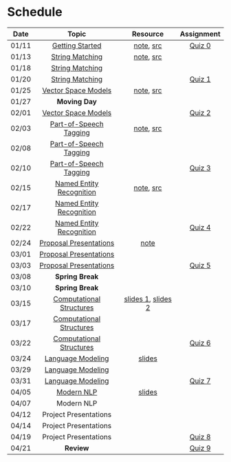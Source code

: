 # Schedule

| Date  |                                                                                 Topic                                                                                 |                                     Resource                                      |       Assignment        |
|:-----:|:---------------------------------------------------------------------------------------------------------------------------------------------------------------------:|:---------------------------------------------------------------------------------:|:-----------------------:|
| 01/11 | [Getting Started](https://emory.zoom.us/rec/play/7T-5UBERbxVH1GpqksLnlXRFQgWMuthWR7lpTiRZib8G4c_YvHryP8LL-9vKGzgFU7G3BwuFJcQwK5Ow.uRO-0ieXdModVuCU?continueMode=true) |              [note](getting_started.md), [src](../src/quiz/quiz0.py)              | [Quiz 0](quiz/quiz0.md) |
| 01/13 |                 [String Matching](https://emory.zoom.us/rec/share/SXyMjocdb-EH0lnISSJ_90fPjC-gyj6ZHIn-WORviuEoIXk1qr3yqHe-LC5fgtOh.GlsKK_AuAUEZdWlR)                  |          [note](string_matching.ipynb), [src](../src/string_matching.py)          |                         |
| 01/18 |                 [String Matching](https://emory.zoom.us/rec/share/c2KbsaPRBERFPljDyskAyD3tdKaaeVaqnUk_fcHjITLiID7lW-d0iP18zyv03gss.4BqA2s93Zr2npVta)                  |                                                                                   |                         |
| 01/20 |                 [String Matching](https://emory.zoom.us/rec/share/8UNdtPHn58tJRJ3w6Nc3YaQa6uhob320o2Uv5_4TLpHGiw0PVgb1n7ljB7H-0A-g.4iPyQxA8AsXPE33T)                  |                                                                                   | [Quiz 1](quiz/quiz1.md) |
| 01/25 |               [Vector Space Models](https://emory.zoom.us/rec/share/MVRPgVM0tBUHT7qjc4K71Q7OFZHJjEKyXEXOL1KXYAV8HZ3HJSNarXd-qU1CPxNs.nG7TxlcsjSZ1Mde6)                |      [note](vector_space_models.ipynb), [src](../src/vector_space_models.py)      |                         |
| 01/27 |                                                                            **Moving Day**                                                                             |                                                                                   |                         |
| 02/01 |               [Vector Space Models](https://emory.zoom.us/rec/share/3BOV3uCDEnbCAbpSmCRMk7buo13N3Wabkj8XlUEI0EvaOIZ-cU6aeNipc4Dg_opK.7EltmBue4eJhudO7)                |                                                                                   | [Quiz 2](quiz/quiz2.md) |
| 02/03 |              [Part-of-Speech Tagging](https://emory.zoom.us/rec/share/TqkTGHKfSVSgJT3CuDYZ303jgQUVpg3a7ZiGPN20KMW_jC7A6xISL6FeDwCD_pxg.OqxvpcG74-8RSOiw)              |   [note](part_of_speech_tagging.ipynb), [src](../src/part_of_speech_tagging.py)   |                         |
| 02/08 |              [Part-of-Speech Tagging](https://emory.zoom.us/rec/share/Uvu_Ol35uFE6DQJlml6kc3KJMXL0eP1mUz-KWj8LIeA250XDp6Nl0w2_1XbcmdE.Dii7TDpqRui54tEk)               |                                                                                   |                         |
| 02/10 |              [Part-of-Speech Tagging](https://emory.zoom.us/rec/share/QIqPrhTz04rlz-Uqbw_HmGuN46aHbUPEqdadETpTeQ8sE1f47AaYScbcrZ66gQ2c.uj8oPmcJ_MVRsujM)              |                                                                                   | [Quiz 3](quiz/quiz3.md) |
| 02/15 |             [Named Entity Recognition](https://emory.zoom.us/rec/share/uGmpxQVE-xkzOgEJZqtXyaZt2D_c06XfXGaVN-ZjN8j6H1T62x_AVI81MlUlloK0.Izq3iTXKDhD_9PzT)             | [note](named_entity_recognition.ipynb), [src](../src/named_entity_recognition.py) |                         |
| 02/17 |             [Named Entity Recognition](https://emory.zoom.us/rec/share/9QNt3cORTjLmCGwfdrwSUftXBh18mbtgTocOkWMB0UT-3AMtl68axbMDiADyBPLA.afv4t-DAlwxV_fQK)             |                                                                                   |                         |
| 02/22 |             [Named Entity Recognition](https://emory.zoom.us/rec/share/HZivDAQ3IfeCyrcllVnTeaEJ1ueKDIG8fPuywcThQLhBCumma8Eaw6tg9zdfnVhk.mExyLpYV_z-KpFhG)             |                                                                                   | [Quiz 4](quiz/quiz4.md) |
| 02/24 |              [Proposal Presentations](https://emory.zoom.us/rec/share/m2nD79cmvrJeRUm3QCRcwQ5gP0bsKFiYF4KDLtoN977seS7QwKcDLeX3uIMhD_Ri.IRApU3ZAMpHJc41l)              |                            [note](project-proposal.md)                            |                         |
| 03/01 |              [Proposal Presentations](https://emory.zoom.us/rec/share/G2izi9m6RF7kBFsG7Y41VMPtLrK3DhU4JyT9mPlQQpP2GJadX4Rx5n0jKrzESBCA.KN8MEkzOovvyulmp)              |                                                                                   |                         |
| 03/03 |              [Proposal Presentations](https://emory.zoom.us/rec/share/36Gh-bms00oRezoHCjURD-lOIhofILHZv4IL1CK7pyjsOZb1vssa_CNJBrcm8R82.FMtgDdPBuQ51If6t)              |                                                                                   | [Quiz 5](quiz/quiz5.md) |
| 03/08 |                                                                           **Spring Break**                                                                            |                                                                                   |                         |
| 03/10 |                                                                           **Spring Break**                                                                            |                                                                                   |                         |
| 03/15 |             [Computational Structures](https://emory.zoom.us/rec/share/VqIAunPNVfTjq5na18JLU6wbAHx0GBjj9R6RvFiME3nJwDR2BrbN8yca_MckAjkq.SyeYEC3oq8MmY6dz)             |     [slides 1](phrase_structures.pdf), [slides 2](dependency_structures.pdf)      |                         |
| 03/17 |             [Computational Structures](https://emory.zoom.us/rec/share/wBArKDhGkETFReJ2mmIRn4BuI6pgJBQqp_7cVFIy9Lqd2IjaSLN62AAewvK8Q7VC.Z7uh-KKf9N31EOOA)             |                                                                                   |                         |
| 03/22 |             [Computational Structures](https://emory.zoom.us/rec/share/Y7nRZVN3KP4fVUlJotjZcuGjqe1ri46OAZHSBRkR5fdVPCN5J3Vu76SnmzaJn6dl.GTchh0vwFtEb2wFf)             |                                                                                   | [Quiz 6](quiz/quiz6.md) |
| 03/24 |                [Language Modeling](https://emory.zoom.us/rec/share/URIM4p8HR7hUKKUCDBnaiJG1gZVgWl56J3EhODcMGgHs-R62DiTr7W0hn2q3TGxV.2ApqzXx_kRdglOUX)                 |                          [slides](language_modeling.pdf)                          |                         |
| 03/29 |                [Language Modeling](https://emory.zoom.us/rec/share/DPskXwf89iIGphpZ80XO4i6YKzgkuHnRuwId_Kmxhm7faoQa-ir--lqoXWg2rTV2.gBI8cMTRZAcj8nrg)                 |                                                                                   |                         |
| 03/31 |                [Language Modeling](https://emory.zoom.us/rec/share/9aXaAEjTF8MosYIIVpxFTqe0uVSpXHkRcOsJ0NbikzJ_VTcaywp72FsvQnIGq47b.uOL_fILX4pSiqESS)                 |                                                                                   | [Quiz 7](quiz/quiz7.md) |
| 04/05 |                    [Modern NLP](https://emory.zoom.us/rec/share/SuZT5WqSQe-80qXLNseN9Zz-jV9BMdhi5Gih2pdvkpFpoxAzaJX7yYRGpBhbnZc.GHMOeitg8rCWbA3O)                     |                          [slides](machine_learning.pdf)                           |                         |
| 04/07 |                                                                              Modern NLP                                                                               |                                                                                   |                         |
| 04/12 |                                                                         Project Presentations                                                                         |                                                                                   |                         |
| 04/14 |                                                                         Project Presentations                                                                         |                                                                                   |                         |
| 04/19 |                                                                         Project Presentations                                                                         |                                                                                   | [Quiz 8](quiz/quiz7.md) |
| 04/21 |                                                                              **Review**                                                                               |                                                                                   | [Quiz 9](quiz/quiz7.md) |

<!--
0: 2
1: 7
2: 7
3: 7\
4: 7
5: 3
6: 5
7: 5
8: 3
9: 4
-->
